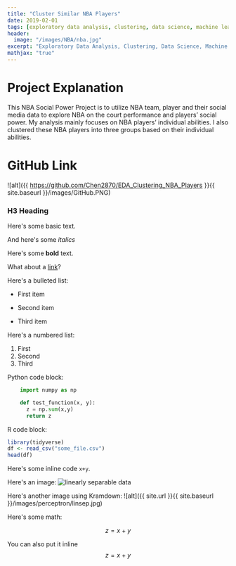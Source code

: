 ```yaml
---
title: "Cluster Similar NBA Players"
date: 2019-02-01
tags: [exploratory data analysis, clustering, data science, machine learning, kaggle, titanic project]
header:
  image: "/images/NBA/nba.jpg"
excerpt: "Exploratory Data Analysis, Clustering, Data Science, Machine Learning, Kaggle, Titanic Project"
mathjax: "true"
---
```


# Project Explanation
This NBA Social Power Project is to utilize NBA team, player and their social media data to explore NBA on the court performance and players’ social power. My analysis mainly focuses on NBA players’ individual abilities. I also clustered these NBA players into three groups based on their individual abilities.

# GitHub Link

![alt]({{ https://github.com/Chen2870/EDA_Clustering_NBA_Players }}{{ site.baseurl }}/images/GitHub.PNG)

### H3 Heading

Here's some basic text.

And here's some *italics*

Here's some **bold** text.

What about a [link](https://github.com/dataoptimal)?

Here's a bulleted list:
* First item
+ Second item
- Third item

Here's a numbered list:
1. First
2. Second
3. Third

Python code block:
```python
    import numpy as np

    def test_function(x, y):
      z = np.sum(x,y)
      return z
```

R code block:
```r
library(tidyverse)
df <- read_csv("some_file.csv")
head(df)
```

Here's some inline code `x+y`.

Here's an image:
<img src="{{ site.url }}{{ site.baseurl }}/images/perceptron/linsep.jpg" alt="linearly separable data">

Here's another image using Kramdown:
![alt]({{ site.url }}{{ site.baseurl }}/images/perceptron/linsep.jpg)

Here's some math:

$$z=x+y$$

You can also put it inline $$z=x+y$$
